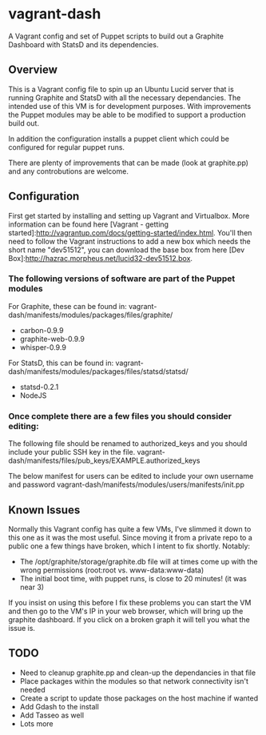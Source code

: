 # vagrant-dash

A Vagrant config and set of Puppet scripts to build out a Graphite Dashboard with StatsD and its dependencies.

## Overview

This is a Vagrant config file to spin up an Ubuntu Lucid server that is running Graphite and StatsD with all the necessary dependancies. The intended use of this VM is for development purposes.  With improvements the Puppet modules may be able to be modified to support a production build out.

In addition the configuration installs a puppet client which could be configured for regular puppet runs.

 There are plenty of improvements that can be made (look at graphite.pp) and any controbutions are welcome.

## Configuration

First get started by installing and setting up Vagrant and Virtualbox.  More information can be found here [Vagrant - getting started]:http://vagrantup.com/docs/getting-started/index.html. You'll then need to follow the Vagrant instructions to add a new box which needs the short name "dev51512", you can download the base box from here [Dev Box]:http://hazrac.morpheus.net/lucid32-dev51512.box.

### The following versions of software are part of the Puppet modules
For Graphite, these can be found in: vagrant-dash/manifests/modules/packages/files/graphite/
*  carbon-0.9.9
*  graphite-web-0.9.9
*  whisper-0.9.9

For StatsD, this can be found in: vagrant-dash/manifests/modules/packages/files/statsd/statsd/
*  statsd-0.2.1
*  NodeJS


### Once complete there are a few files you should consider editing:

The following file should be renamed to authorized_keys and you should include your public SSH key in the file.
vagrant-dash/manifests/files/pub_keys/EXAMPLE.authorized_keys

The below manifest for users can be edited to include your own username and password
vagrant-dash/manifests/modules/users/manifests/init.pp

## Known Issues
Normally this Vagrant config has quite a few VMs, I've slimmed it down to this one as it was the most useful.  Since moving it from a private repo to a public one a few things have broken, which I intent to fix shortly.  Notably:
*  The /opt/graphite/storage/graphite.db file will at times come up with the wrong permissions (root:root vs. www-data:www-data)
*  The initial boot time, with puppet runs, is close to 20 minutes! (it was near 3)

If you insist on using this before I fix these problems you can start the VM and then go to the VM's IP in your web browser, which will bring up the graphite dashboard.  If you click on a broken graph it will tell you what the issue is.

## TODO

*  Need to cleanup graphite.pp and clean-up the dependancies in that file
*  Place packages within the modules so that network connectivity isn't needed
  *  Create a script to update those packages on the host machine if wanted
*  Add Gdash to the install
*  Add Tasseo as well
*  Lots more


